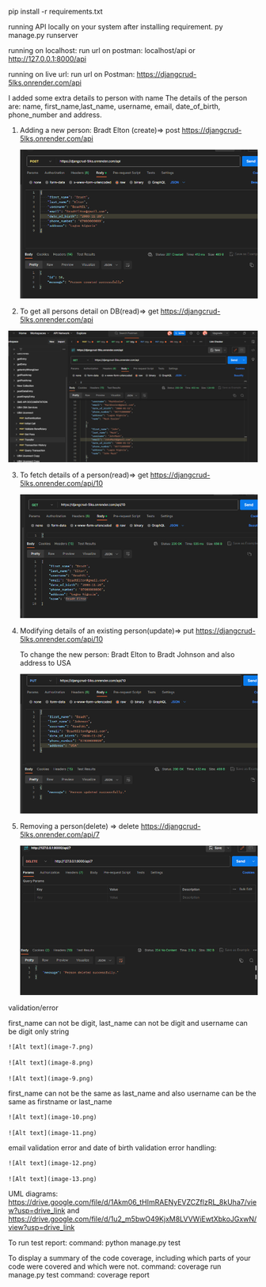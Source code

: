 pip install -r requirements.txt

running API locally on your system after installing requirement.
py manage.py runserver

running on localhost:
    run url on postman: localhost/api or http://127.0.0.1:8000/api

running on live url:
    run url on Postman: https://djangcrud-5lks.onrender.com/api

I added some extra details to person with name
The details of the person are: name, first_name,last_name, username, email, date_of_birth, phone_number and address.
1.  Adding a new person: Bradt Elton (create)=> post https://djangcrud-5lks.onrender.com/api


    ![Alt text](image-17.png)


2.  To get all persons detail on DB(read)=> get https://djangcrud-5lks.onrender.com/api

   ![Alt text](image-16.png)
    



3.  To fetch details of a person(read)=> get https://djangcrud-5lks.onrender.com/api/10
    
    ![Alt text](image-18.png)

4.  Modifying details of an existing person(update)=> put https://djangcrud-5lks.onrender.com/api/10

    To change the new person: Bradt Elton to Bradt Johnson and also address to USA

    ![Alt text](image-19.png)


5.  Removing a person(delete) => delete https://djangcrud-5lks.onrender.com/api/7

    ![Alt text](image-6.png)

validation/error

first_name can not be digit, last_name can not be digit and username can be digit only string
   
    ![Alt text](image-7.png)
   
    ![Alt text](image-8.png)

    ![Alt text](image-9.png)

first_name can not be the same as last_name and also username can be the same as firstname or last_name

    ![Alt text](image-10.png)

    ![Alt text](image-11.png)

email validation error and date of birth validation error handling:

    ![Alt text](image-12.png)

    ![Alt text](image-13.png)



UML diagrams: https://drive.google.com/file/d/1Akm06_tHImRAENyEVZCZflzRL_8kUha7/view?usp=drive_link and https://drive.google.com/file/d/1u2_m5bwO49KjxM8LVVWiEwtXbkoJGxwN/view?usp=drive_link


To run test report:
command: python manage.py test



To display a summary of the code coverage, including which parts of your code were covered and which were not.
command: coverage run manage.py test
command: coverage report
